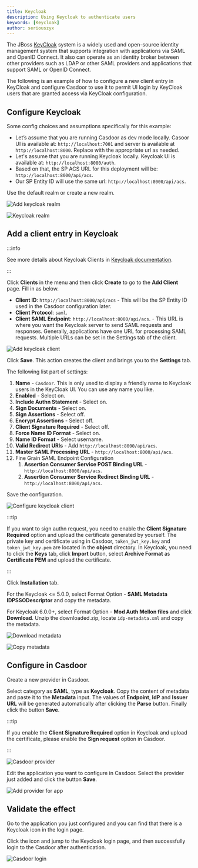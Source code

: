 ```yaml
---
title: Keycloak
description: Using Keycloak to authenticate users
keywords: [Keycloak]
author: seriouszyx
---
```


The JBoss [KeyCloak](https://www.keycloak.org/) system is a widely used and open-source identity management system that supports integration with applications via SAML and OpenID Connect. It also can operate as an identity broker between other providers such as LDAP or other SAML providers and applications that support SAML or OpenID Connect.

The following is an example of how to configure a new client entry in KeyCloak and configure Casdoor to use it to permit UI login by KeyCloak users that are granted access via KeyCloak configuration.

## Configure Keycloak

Some config choices and assumptions specifically for this example:

- Let’s assume that you are running Casdoor as dev mode locally. Casoor UI is available at: `http://localhost:7001` and server is available at `http://localhost:8000`. Replace with the appropriate url as needed.
- Let's assume that you are running Keycloak locally. Keycloak UI is available at: `http://localhost:8080/auth`.
- Based on that, the SP ACS URL for this deployment will be: `http://localhost:8000/api/acs`.
- Our SP Entity ID will use the same url: `http://localhost:8000/api/acs`.

Use the default realm or create a new realm.

![Add keycloak realm](/img/providers/SAML/keycloak_realm_add.png)

![Keycloak realm](/img/providers/SAML/keycloak_realm.png)

## Add a client entry in Keycloak

:::info

See more details about Keycloak Clients in [Keycloak documentation](https://www.keycloak.org/docs/latest/server_admin/index.html#_client-saml-configuration).

:::

Click **Clients** in the menu and then click **Create** to go to the **Add Client** page. Fill in as below.

- **Client ID**: `http://localhost:8000/api/acs` - This will be the SP Entity ID used in the Casdoor configuration later.
- **Client Protocol**: `saml`.
- **Client SAML Endpoint**: `http://localhost:8000/api/acs`. - This URL is where you want the Keycloak server to send SAML requests and responses. Generally, applications have one URL for processing SAML requests. Multiple URLs can be set in the Settings tab of the client.

![Add keycloak client](/img/providers/SAML/keycloak_client_add.png)

Click **Save**. This action creates the client and brings you to the **Settings** tab.

The following list part of settings:

1. **Name** - `Casdoor`. This is only used to display a friendly name to Keycloak users in the KeyCloak UI. You can use any name you like.
2. **Enabled** - Select on.
3. **Include Authn Statement** - Select on. 
4. **Sign Documents** - Select on.
5. **Sign Assertions** - Select off.
6. **Encrypt Assertions** - Select off.
7. **Client Signature Required** - Select off.
8. **Force Name ID Format** - Select on.
9. **Name ID Format** - Select username.
10. **Valid Redirect URIs** - Add `http://localhost:8000/api/acs`.
11. **Master SAML Processing URL** - `http://localhost:8000/api/acs`.
12. Fine Grain SAML Endpoint Configuration
    1. **Assertion Consumer Service POST Binding URL** - `http://localhost:8000/api/acs`.
    2. **Assertion Consumer Service Redirect Binding URL** - `http://localhost:8000/api/acs`.

Save the configuration.

![Configure keycloak client](/img/providers/SAML/keycloak_client_configure.png)

:::tip

If you want to sign authn request, you need to enable the **Client Signature Required** option and upload the certificate generated by yourself. The private key and certificate using in Casdoor, `token_jwt_key.key` and `token_jwt_key.pem` are located in the **object** directory. In Keycloak, you need to click the **Keys** tab, click **Import** button, select **Archive Format** as **Certificate PEM** and upload the certificate.

:::

Click **Installation** tab.

For the Keycloak <= 5.0.0, select Format Option - **SAML Metadata IDPSSODescriptor** and copy the metadata.

For Keycloak 6.0.0+, select Format Option - **Mod Auth Mellon files** and click **Download**. Unzip the downloaded.zip, locate `idp-metadata.xml` and copy the metadata.

![Download metadata](/img/providers/SAML/keycloak_client_install.png)

![Copy metadata](/img/providers/SAML/keycloak_client_copy.png)

## Configure in Casdoor

Create a new provider in Casdoor.

Select category as **SAML**, type as **Keycloak**. Copy the content of metadata and paste it to the **Metadata** input. The values of **Endpoint**, **IdP** and **Issuer URL** will be generated automatically after clicking the **Parse** button. Finally click the button **Save**.

:::tip

If you enable the **Client Signature Required** option in Keycloak and upload the certificate, please enable the **Sign request** option in Casdoor.

:::

![Casdoor provider](/img/providers/SAML/keycloak_casdoor_provider.png)

Edit the application you want to configure in Casdoor. Select the provider just added and click the button **Save**.

![Add provider for app](/img/providers/SAML/keycloak_casdoor_app.png)

## Validate the effect

Go to the application you just configured and you can find that there is a Keycloak icon in the login page. 

Click the icon and jump to the Keycloak login page, and then successfully login to the Casdoor after authentication.

![Casdoor login](/img/providers/SAML/keycloak_casdoor_login.gif)
